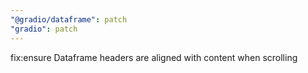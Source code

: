 ```yaml
---
"@gradio/dataframe": patch
"gradio": patch
---
```


fix:ensure Dataframe headers are aligned with content when scrolling
